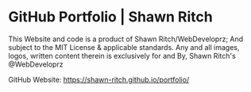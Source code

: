 # GitHub Portfolio | Shawn Ritch

This Website and code is a product of Shawn Ritch/WebDeveloprz;
And subject to the MIT License & applicable standards.
Any and all images, logos, written content therein is exclusively for and
By, Shawn Ritch's @WebDeveloprz 

GitHub Website:  https://shawn-ritch.github.io/portfolio/
